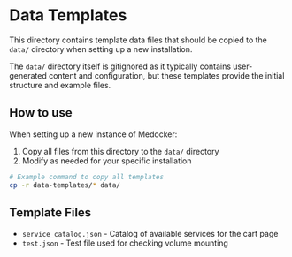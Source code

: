 # Data Templates

This directory contains template data files that should be copied to the `data/` directory
when setting up a new installation.

The `data/` directory itself is gitignored as it typically contains user-generated content
and configuration, but these templates provide the initial structure and example files.

## How to use

When setting up a new instance of Medocker:

1. Copy all files from this directory to the `data/` directory
2. Modify as needed for your specific installation

```bash
# Example command to copy all templates
cp -r data-templates/* data/
```

## Template Files

- `service_catalog.json` - Catalog of available services for the cart page
- `test.json` - Test file used for checking volume mounting 